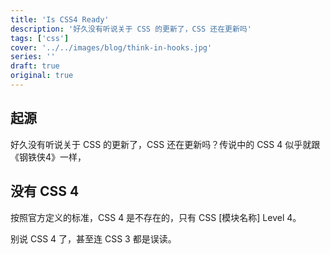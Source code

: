 ```yaml
---
title: 'Is CSS4 Ready'
description: '好久没有听说关于 CSS 的更新了，CSS 还在更新吗'
tags: ['css']
cover: '../../images/blog/think-in-hooks.jpg'
series: ''
draft: true
original: true
---
```


## 起源

好久没有听说关于 CSS 的更新了，CSS 还在更新吗？传说中的 CSS 4 似乎就跟《钢铁侠4》一样，

## 没有 CSS 4

按照官方定义的标准，CSS 4 是不存在的，只有 CSS \[模块名称\] Level 4。

别说 CSS 4 了，甚至连 CSS 3 都是误读。

